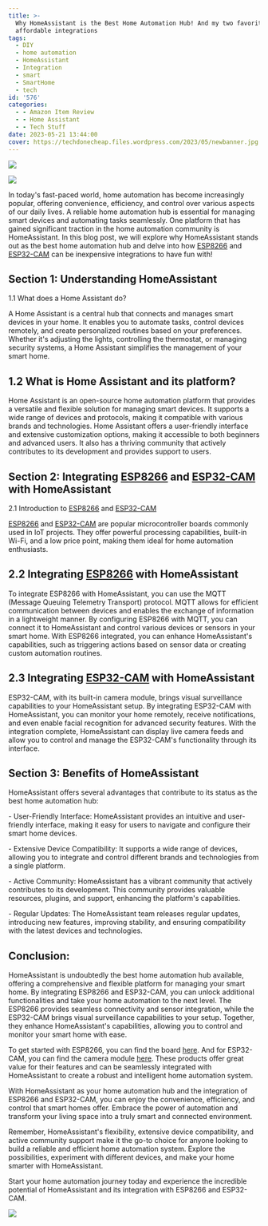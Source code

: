 ```yaml
---
title: >-
  Why HomeAssistant is the Best Home Automation Hub! And my two favorite
  affordable integrations
tags:
  - DIY
  - home automation
  - HomeAssistant
  - Integration
  - smart
  - SmartHome
  - tech
id: '576'
categories:
  - - Amazon Item Review
  - - Home Assistant
  - - Tech Stuff
date: 2023-05-21 13:44:00
cover: https://techdonecheap.files.wordpress.com/2023/05/newbanner.jpg
---
```


![](https://techdonecheap.files.wordpress.com/2023/04/fancy-page-divider2-1.png?w=723)

![](https://techdonecheap.files.wordpress.com/2023/05/newbanner.jpg?w=1024)

In today's fast-paced world, home automation has become increasingly popular, offering convenience, efficiency, and control over various aspects of our daily lives. A reliable home automation hub is essential for managing smart devices and automating tasks seamlessly. One platform that has gained significant traction in the home automation community is HomeAssistant. In this blog post, we will explore why HomeAssistant stands out as the best home automation hub and delve into how [ESP8266](https://amzn.to/41Yy5DN) and [ESP32-CAM](https://amzn.to/3WlgXa1) can be inexpensive integrations to have fun with!

## Section 1: Understanding HomeAssistant

1.1 What does a Home Assistant do?

A Home Assistant is a central hub that connects and manages smart devices in your home. It enables you to automate tasks, control devices remotely, and create personalized routines based on your preferences. Whether it's adjusting the lights, controlling the thermostat, or managing security systems, a Home Assistant simplifies the management of your smart home.

## 1.2 What is Home Assistant and its platform?

Home Assistant is an open-source home automation platform that provides a versatile and flexible solution for managing smart devices. It supports a wide range of devices and protocols, making it compatible with various brands and technologies. Home Assistant offers a user-friendly interface and extensive customization options, making it accessible to both beginners and advanced users. It also has a thriving community that actively contributes to its development and provides support to users.

## Section 2: Integrating [ESP8266](https://amzn.to/41Yy5DN) and [ESP32-CAM](https://amzn.to/3WlgXa1) with HomeAssistant

2.1 Introduction to [ESP8266](https://amzn.to/41Yy5DN) and [ESP32-CAM](https://amzn.to/3WlgXa1)

[ESP8266](https://amzn.to/41Yy5DN) and [ESP32-CAM](https://amzn.to/3WlgXa1) are popular microcontroller boards commonly used in IoT projects. They offer powerful processing capabilities, built-in Wi-Fi, and a low price point, making them ideal for home automation enthusiasts.

## 2.2 Integrating [ESP8266](https://amzn.to/41Yy5DN) with HomeAssistant

To integrate ESP8266 with HomeAssistant, you can use the MQTT (Message Queuing Telemetry Transport) protocol. MQTT allows for efficient communication between devices and enables the exchange of information in a lightweight manner. By configuring ESP8266 with MQTT, you can connect it to HomeAssistant and control various devices or sensors in your smart home. With ESP8266 integrated, you can enhance HomeAssistant's capabilities, such as triggering actions based on sensor data or creating custom automation routines.

## 2.3 Integrating [ESP32-CAM](https://amzn.to/3WlgXa1) with HomeAssistant

ESP32-CAM, with its built-in camera module, brings visual surveillance capabilities to your HomeAssistant setup. By integrating ESP32-CAM with HomeAssistant, you can monitor your home remotely, receive notifications, and even enable facial recognition for advanced security features. With the integration complete, HomeAssistant can display live camera feeds and allow you to control and manage the ESP32-CAM's functionality through its interface.

## Section 3: Benefits of HomeAssistant

HomeAssistant offers several advantages that contribute to its status as the best home automation hub:

\- User-Friendly Interface: HomeAssistant provides an intuitive and user-friendly interface, making it easy for users to navigate and configure their smart home devices.

\- Extensive Device Compatibility: It supports a wide range of devices, allowing you to integrate and control different brands and technologies from a single platform.

\- Active Community: HomeAssistant has a vibrant community that actively contributes to its development. This community provides valuable resources, plugins, and support, enhancing the platform's capabilities.

\- Regular Updates: The HomeAssistant team releases regular updates, introducing new features, improving stability, and ensuring compatibility with the latest devices and technologies.

## Conclusion:

HomeAssistant is undoubtedly the best home automation hub available, offering a comprehensive and flexible platform for managing your smart home. By integrating ESP8266 and ESP32-CAM, you can unlock additional functionalities and take your home automation to the next level. The ESP8266 provides seamless connectivity and sensor integration, while the ESP32-CAM brings visual surveillance capabilities to your setup. Together, they enhance HomeAssistant's capabilities, allowing you to control and monitor your smart home with ease.

To get started with ESP8266, you can find the board [here](https://amzn.to/41Yy5DN). And for ESP32-CAM, you can find the camera module [here](https://amzn.to/3WlgXa1). These products offer great value for their features and can be seamlessly integrated with HomeAssistant to create a robust and intelligent home automation system.

With HomeAssistant as your home automation hub and the integration of ESP8266 and ESP32-CAM, you can enjoy the convenience, efficiency, and control that smart homes offer. Embrace the power of automation and transform your living space into a truly smart and connected environment.

Remember, HomeAssistant's flexibility, extensive device compatibility, and active community support make it the go-to choice for anyone looking to build a reliable and efficient home automation system. Explore the possibilities, experiment with different devices, and make your home smarter with HomeAssistant.

Start your home automation journey today and experience the incredible potential of HomeAssistant and its integration with ESP8266 and ESP32-CAM.

![](https://techdonecheap.files.wordpress.com/2023/05/techpredatormedbaner.jpg?w=723)